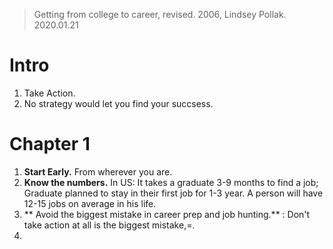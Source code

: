 > Getting from college to career, revised.  2006, Lindsey Pollak. 
> 2020.01.21

# Intro
1. Take Action.
2. No strategy would let you find your succsess.

# Chapter 1
1.  **Start Early.** From wherever you are. 
2. **Know the numbers.** In US: It takes a graduate 3-9 months to find a job; Graduate planned to stay in their first job for 1-3 year. A person will have 12-15 jobs on average in his life.
3. ** Avoid the biggest mistake in career prep and job hunting.** : Don't take action at all is the biggest mistake,=.
4. 


<!--stackedit_data:
eyJoaXN0b3J5IjpbLTIxMjk5NzMzNzAsNzg2NTUwNTc2XX0=
-->